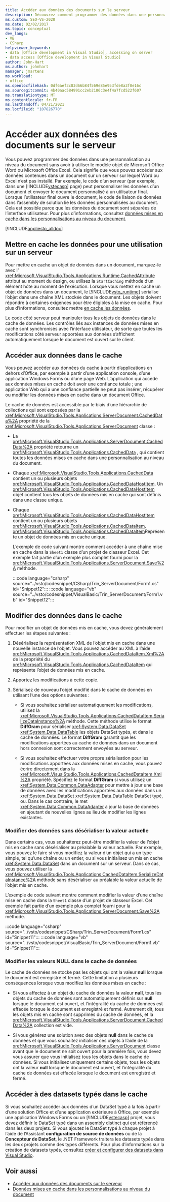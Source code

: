 ```yaml
---
title: Accéder aux données des documents sur le serveur
description: Découvrez comment programmer des données dans une personnalisation au niveau du document sans avoir à utiliser le modèle objet de Microsoft Office Word ou Microsoft Office Excel.
ms.custom: SEO-VS-2020
ms.date: 02/02/2017
ms.topic: conceptual
dev_langs:
- VB
- CSharp
helpviewer_keywords:
- data [Office development in Visual Studio], accessing on server
- data access [Office development in Visual Studio]
author: John-Hart
ms.author: johnhart
manager: jmartens
ms.workload:
- office
ms.openlocfilehash: 0df6aef3c83d66b84f569e85e953fde8a3f0e16c
ms.sourcegitcommit: 4b40aac584991cc2eb2186c3e4f4a7fcd522f607
ms.translationtype: MT
ms.contentlocale: fr-FR
ms.lasthandoff: 04/21/2021
ms.locfileid: "107826770"
---
```

# <a name="access-data-in-documents-on-the-server"></a>Accéder aux données des documents sur le serveur
  Vous pouvez programmer des données dans une personnalisation au niveau du document sans avoir à utiliser le modèle objet de Microsoft Office Word ou Microsoft Office Excel. Cela signifie que vous pouvez accéder aux données contenues dans un document sur un serveur sur lequel Word ou Excel n’est pas installé. Par exemple, le code d’un serveur (par exemple, dans une [!INCLUDE[vstecasp](../sharepoint/includes/vstecasp-md.md)] page) peut personnaliser les données d’un document et envoyer le document personnalisé à un utilisateur final. Lorsque l’utilisateur final ouvre le document, le code de liaison de données dans l’assembly de solution lie les données personnalisées au document. Cela est possible parce que les données du document sont séparées de l’interface utilisateur. Pour plus d’informations, consultez [données mises en cache dans les personnalisations au niveau du document](../vsto/cached-data-in-document-level-customizations.md).

 [!INCLUDE[appliesto_alldoc](../vsto/includes/appliesto-alldoc-md.md)]

## <a name="cache-data-for-use-on-a-server"></a>Mettre en cache les données pour une utilisation sur un serveur
 Pour mettre en cache un objet de données dans un document, marquez-le avec l' <xref:Microsoft.VisualStudio.Tools.Applications.Runtime.CachedAttribute> attribut au moment du design, ou utilisez la `StartCaching` méthode d’un élément hôte au moment de l’exécution. Lorsque vous mettez en cache un objet de données dans un document, le [!INCLUDE[vsto_runtime](../vsto/includes/vsto-runtime-md.md)] sérialise l’objet dans une chaîne XML stockée dans le document. Les objets doivent répondre à certaines exigences pour être éligibles à la mise en cache. Pour plus d’informations, consultez mettre [en cache les données](../vsto/caching-data.md).

 Le code côté serveur peut manipuler tous les objets de données dans le cache de données. Les contrôles liés aux instances de données mises en cache sont synchronisés avec l’interface utilisateur, de sorte que toutes les modifications côté serveur apportées aux données s’affichent automatiquement lorsque le document est ouvert sur le client.

## <a name="access-data-in-the-cache"></a>Accéder aux données dans le cache
 Vous pouvez accéder aux données du cache à partir d’applications en dehors d’Office, par exemple à partir d’une application console, d’une application Windows Forms ou d’une page Web. L’application qui accède aux données mises en cache doit avoir une confiance totale ; une application Web qui a une confiance partielle ne peut pas insérer, récupérer ou modifier les données mises en cache dans un document Office.

 Le cache de données est accessible par le biais d’une hiérarchie de collections qui sont exposées par la <xref:Microsoft.VisualStudio.Tools.Applications.ServerDocument.CachedData%2A> propriété de la <xref:Microsoft.VisualStudio.Tools.Applications.ServerDocument> classe :

- La <xref:Microsoft.VisualStudio.Tools.Applications.ServerDocument.CachedData%2A> propriété retourne un <xref:Microsoft.VisualStudio.Tools.Applications.CachedData> , qui contient toutes les données mises en cache dans une personnalisation au niveau du document.

- Chaque <xref:Microsoft.VisualStudio.Tools.Applications.CachedData> contient un ou plusieurs objets <xref:Microsoft.VisualStudio.Tools.Applications.CachedDataHostItem>. Un <xref:Microsoft.VisualStudio.Tools.Applications.CachedDataHostItem> objet contient tous les objets de données mis en cache qui sont définis dans une classe unique.

- Chaque <xref:Microsoft.VisualStudio.Tools.Applications.CachedDataHostItem> contient un ou plusieurs objets <xref:Microsoft.VisualStudio.Tools.Applications.CachedDataItem>. <xref:Microsoft.VisualStudio.Tools.Applications.CachedDataItem>Représente un objet de données mis en cache unique.

  L’exemple de code suivant montre comment accéder à une chaîne mise en cache dans la `Sheet1` classe d’un projet de classeur Excel. Cet exemple fait partie d’un exemple plus complet fourni pour la <xref:Microsoft.VisualStudio.Tools.Applications.ServerDocument.Save%2A> méthode.

  :::code language="csharp" source="../vsto/codesnippet/CSharp/Trin_ServerDocument/Form1.cs" id="Snippet12":::
  :::code language="vb" source="../vsto/codesnippet/VisualBasic/Trin_ServerDocument/Form1.vb" id="Snippet12":::

## <a name="modify-data-in-the-cache"></a>Modifier des données dans le cache
 Pour modifier un objet de données mis en cache, vous devez généralement effectuer les étapes suivantes :

1. Désérialisez la représentation XML de l’objet mis en cache dans une nouvelle instance de l’objet. Vous pouvez accéder au XML à l’aide <xref:Microsoft.VisualStudio.Tools.Applications.CachedDataItem.Xml%2A> de la propriété du <xref:Microsoft.VisualStudio.Tools.Applications.CachedDataItem> qui représente l’objet de données mis en cache.

2. Apportez les modifications à cette copie.

3. Sérialisez de nouveau l’objet modifié dans le cache de données en utilisant l’une des options suivantes :

    - Si vous souhaitez sérialiser automatiquement les modifications, utilisez la <xref:Microsoft.VisualStudio.Tools.Applications.CachedDataItem.SerializeDataInstance%2A> méthode. Cette méthode utilise le format **DiffGram** pour sérialiser <xref:System.Data.DataSet> <xref:System.Data.DataTable> les objets DataSet typés, et dans le cache de données. Le format **DiffGram** garantit que les modifications apportées au cache de données dans un document hors connexion sont correctement envoyées au serveur.

    - Si vous souhaitez effectuer votre propre sérialisation pour les modifications apportées aux données mises en cache, vous pouvez écrire directement dans la <xref:Microsoft.VisualStudio.Tools.Applications.CachedDataItem.Xml%2A> propriété. Spécifiez le format **DiffGram** si vous utilisez un <xref:System.Data.Common.DataAdapter> pour mettre à jour une base de données avec les modifications apportées aux données dans un <xref:System.Data.DataSet> <xref:System.Data.DataTable> DataSet typé, ou. Dans le cas contraire, le met <xref:System.Data.Common.DataAdapter> à jour la base de données en ajoutant de nouvelles lignes au lieu de modifier les lignes existantes.

### <a name="modify-data-without-deserializing-the-current-value"></a>Modifier des données sans désérialiser la valeur actuelle
 Dans certains cas, vous souhaiterez peut-être modifier la valeur de l’objet mis en cache sans désérialiser au préalable la valeur actuelle. Par exemple, vous pouvez le faire si vous modifiez la valeur d’un objet qui a un type simple, tel qu’une chaîne ou un entier, ou si vous initialisez un mis en cache <xref:System.Data.DataSet> dans un document sur un serveur. Dans ce cas, vous pouvez utiliser la <xref:Microsoft.VisualStudio.Tools.Applications.CachedDataItem.SerializeDataInstance%2A> méthode sans désérialiser au préalable la valeur actuelle de l’objet mis en cache.

 L’exemple de code suivant montre comment modifier la valeur d’une chaîne mise en cache dans la `Sheet1` classe d’un projet de classeur Excel. Cet exemple fait partie d’un exemple plus complet fourni pour la <xref:Microsoft.VisualStudio.Tools.Applications.ServerDocument.Save%2A> méthode.

 :::code language="csharp" source="../vsto/codesnippet/CSharp/Trin_ServerDocument/Form1.cs" id="Snippet11":::
 :::code language="vb" source="../vsto/codesnippet/VisualBasic/Trin_ServerDocument/Form1.vb" id="Snippet11":::

### <a name="modify-null-values-in-the-data-cache"></a>Modifier les valeurs NULL dans le cache de données
 Le cache de données ne stocke pas les objets qui ont la valeur **null** lorsque le document est enregistré et fermé. Cette limitation a plusieurs conséquences lorsque vous modifiez les données mises en cache :

- Si vous affectez à un objet du cache de données la valeur **null**, tous les objets du cache de données sont automatiquement définis sur **null** lorsque le document est ouvert, et l’intégralité du cache de données est effacée lorsque le document est enregistré et fermé. Autrement dit, tous les objets mis en cache sont supprimés du cache de données, et la <xref:Microsoft.VisualStudio.Tools.Applications.ServerDocument.CachedData%2A> collection est vide.

- Si vous générez une solution avec des objets **null** dans le cache de données et que vous souhaitez initialiser ces objets à l’aide de la <xref:Microsoft.VisualStudio.Tools.Applications.ServerDocument> classe avant que le document ne soit ouvert pour la première fois, vous devez vous assurer que vous initialisez tous les objets dans le cache de données. Si vous initialisez uniquement certains objets, tous les objets ont la valeur **null** lorsque le document est ouvert, et l’intégralité du cache de données est effacée lorsque le document est enregistré et fermé.

## <a name="access-typed-datasets-in-the-cache"></a>Accéder à des datasets typés dans le cache
 Si vous souhaitez accéder aux données d’un DataSet typé à la fois à partir d’une solution Office et d’une application extérieure à Office, par exemple une application Windows Forms ou un [!INCLUDE[vstecasp](../sharepoint/includes/vstecasp-md.md)] projet, vous devez définir le DataSet typé dans un assembly distinct qui est référencé dans les deux projets. Si vous ajoutez le DataSet typé à chaque projet à l’aide de l’Assistant **configuration de source de données** ou de la **Concepteur de DataSet**, le .NET Framework traitera les datasets typés dans les deux projets comme des types différents. Pour plus d’informations sur la création de datasets typés, consultez [créer et configurer des datasets dans Visual Studio](../data-tools/create-and-configure-datasets-in-visual-studio.md).

## <a name="see-also"></a>Voir aussi

- [Accéder aux données des documents sur le serveur](../vsto/accessing-data-in-documents-on-the-server.md)
- [Données mises en cache dans les personnalisations au niveau du document](../vsto/cached-data-in-document-level-customizations.md)